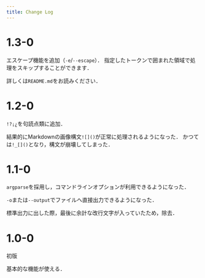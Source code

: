 ```yaml
---
title: Change Log
---
```


# 1.3-0
エスケープ機能を追加（`-e`/`--escape`）．
指定したトークンで囲まれた領域で処理をスキップすることができます．

詳しくは`README.md`をお読みください．

# 1.2-0
`!?¡¿`を句読点類に追加．

結果的にMarkdownの画像構文`![]()`が正常に処理されるようになった．
かつては`!_[]()`となり，構文が崩壊してしまった．

# 1.1-0
`argparse`を採用し，コマンドラインオプションが利用できるようになった．

`-o`または`--output`でファイルへ直接出力できるようになった．

標準出力に出した際，最後に余計な改行文字が入っていたため，除去．

# 1.0-0
初版

基本的な機能が使える．
